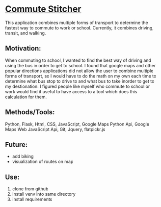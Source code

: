 # [Commute Stitcher](https://commute-stitcher.herokuapp.com/) 

This application combines multiple forms of transport to determine the fastest way to commute to work or school. Currently, it combines driving, transit, and walking. 

## Motivation:
When commuting to school, I wanted to find the best way of driving and using the bus in order to get to school. I found that google maps and other popular directions applications did not allow the user to combine multiple forms of transport, so I would have to do the math on my own each time to determine what bus stop to drive to and what bus to take inorder to get to my destionation. I figured people like myself who commute to school or work would find it useful to have access to a tool which does this calculation for them. 

## Methods/Tools:
Python, Flask, Html, CSS, JavaScript, Google Maps Python Api, Google Maps Web JavaScript Api, Git, Jquery, flatpickr.js

## Future:
- add biking
- visualization of routes on map

## Use:
1. clone from github
2. install venv into same directory
3. install requirements
